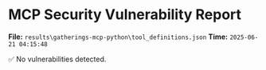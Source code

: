 # MCP Security Vulnerability Report
**File:** `results\gatherings-mcp-python\tool_definitions.json`
**Time:** `2025-06-21 04:15:48`

✅ No vulnerabilities detected.